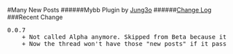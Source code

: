 #Many New Posts
######Mybb Plugin by [Jung3o](https://github.com/jung3o)
######[Change Log](https://github.com/jung3o/Many-New-Posts/blob/master/changelog.txt)
###Recent Change
<pre>0.0.7
	+ Not called Alpha anymore. Skipped from Beta because it looks stable now.
	+ Now the thread won't have those "new posts" if it passes over how many days (Admin CP -> Settings -> Show Thread Options)</pre>